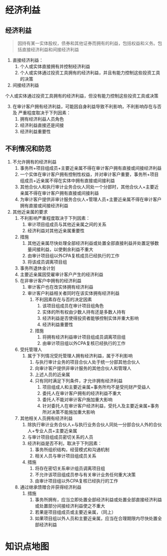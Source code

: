 # 经济利益

## 经济利益

> 因持有某一实体股权，债券和其他证券而拥有的利益，包括权益和义务。包括直接经济利益和间接经济利益

1. 直接经济利益：
   1. 个人或实体直接拥有并控制经济利益
   2. 个人或实体通过投资工具拥有的经济利益，并且有能力控制这些投资工具的决策
2. 间接经济利益

个人或实体通过投资工具拥有的经济利益，但没有能力控制这些投资工具或决策

3. 在审计客户拥有经济利益，可能因自身利益导致不利影响，不利影响存在与否及 严重程度取决于下列因素：
   1. 拥有经济利益人员角色
   2. 经济利益直接还是间接
   3. 经济利益重要性

## 不利情况和防范

1. 不允许拥有的经济利益
   1. 事务所+项目组成员+主要近亲属不得在审计客户拥有直接或间接经济利益
   2. 一个实体在审计客户拥有控制性权益，并对审计客户重要，事务所+项目组成员+近亲属不得在实体中拥有直接或间接利益
   3. 其他合伙人和执行审计业务合伙人同处一个分部时，其他合伙人+主要近亲属不得在审计客户拥有直接或间接利益
   4. 为审计客户提供非审计服务合伙人+管理人员+主要近亲属不得在审计客户拥有直接或间接经济利益
2. 其他近亲属的要求
   1. 不利影响严重程度取决于下列因素：
      1. 审计项目组成员与其他近亲属之间的关系
      2. 经济利益对其他近亲属重要性
   2. 措施
      1. 其他近亲属尽快处理全部经济利益或处置全部直接利益并处置足够数量间接利益，以使剩余利益不重大
      2. 由审计项目组以外CPA复核成员已经执行的工作
      3. 将该成员调离项目组
   3. 事务所退休金计划
   4. 主要近亲属因受雇审计客户产生的经济利益
   5. 在非审计客户中拥有的经济利益
      1. 审计客户也在改实体拥有经济利益
      2. 审计客户利益相关者同时在该实体拥有经济利益
         1. 不利因素存在与否的决定因素
            1. 该项目组成员在审计项目组角色
            2. 实体的所有权由少数人持有还是多数人持有
            3. 经济利益是否使得投资者能够控制实体并重大影响
            4. 经济利益重要性
         2. 措施
            1. 将拥有经济利益审计项目组成员调离项目组
            2. 由审计项目组以外CPA复核已经执行的工作
   6. 受托管理人
      1. 属于下列情况受托管理人拥有经济利益，属于不利影响
         1. 与执行审计业务的项目合伙人处于统一分部其他合伙人
         2. 向审计客户提供非审计服务的其他合伙人和管理人
         3. 上述人员的近亲属
         4. 只有同时满足下列条件，才允许拥有经济利益
            1. 项目组成人和主要近亲属+事务所均不是受托财产受益人
            2. 委托人在审计客户拥有的经济利益不重大
            3. 委托人不能对审计客户施加重大影响
            4. 针对委托人在审计客户经济利益，受托人及主要近亲属+事务所对决策不能施加重大影响
   7. 其他相关人员拥有经济利益
      1. 除执行审计业务合伙人+与执行业务合伙人同处一分部合伙人外的合伙人+专业人员+主要近亲属
      2. 与审计项目组成员密切关系的人员
      3. 经济利益是否不利，取决于下列因素：
         1. 事务所组织结构，经营模式和沟通机制
         2. 相关人员与审计项目组成员关系
      4. 措施
         1. 将存在密切关系审计组员调离项目组
         2. 不允许该项目组成员参与有关审计业务任何重大决策
         3. 由审计项目组以外CPA复核已经执行的工作
   8. 通过继承馈赠合并获得经济利益
      1. 措施
         1. 事务所拥有，应当立即处置全部经济利益或处置全部直接经济利益或处置部分间接经济利益使之不重大
         2. 若果是项目组成员或主要近亲属，（同上）
         3. 如果项目组以外人员和主要近亲属，应当在合理期限内尽快处置全部经济利益

# 知识点地图

